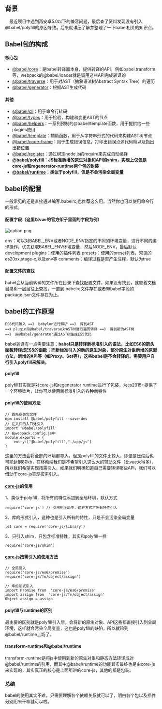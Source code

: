 ## 背景
　最近项目中遇到再安卓5.0以下的兼容问题，最后查了资料发现没有引入@babel/polyfill的原因导致。后来就详细了解并整理了一下babel相关的知识点。

## Babel包的构成
#### 核心包
- [@babel/core](https://github.com/babel/babel/blob/7.0/packages/@babel/core)：是babel转译器本身，提供转译的API，例如babel.transform等，webpack的@babel/loader就是调用这些API完成转译的
- [@babel/traverse](https://github.com/babel/babel/blob/7.0/packages/@babel/traverse)：用于对AST（抽象语法树Abstract Syntax Tree）的遍历
- [@babel/generator](https://github.com/babel/babel/blob/7.0/packages/@babel/generator)：根据AST生成代码

#### 其他
- [@babel/cli](https://github.com/babel/babel/blob/7.0/packages/@babel/cli)：用于命令行转码
- [@babel/types](https://github.com/babel/babel/blob/7.0/packages/@babel/types)：用于检验，构建和变更AST的节点
- [@babel/helpers](https://github.com/babel/babel/blob/7.0/packages/@babel/helpers)：一系列预制的@babel/template函数，用于提供给一些plugins使用
- [@babel/template](https://github.com/babel/babel/blob/7.0/packages/@babel/template)：辅助函数，用于从字符串形式的代码来构建AST树节点
- [@babel/code-frame](https://github.com/babel/babel/blob/7.0/packages/@babel/code-frame)：用于生成错误信息，打印出错误点源代码帧以及指出出错位置
- [@babel/register](https://github.com/babel/babel/blob/7.0/packages/@babel/register)：通过绑定node.js的require来完成自动编译
- **[@babel/polyfill](https://github.com/babel/babel/blob/7.0/packages/@babel/polyfill)：JS标准新增的原生对象和API的shim，实现上仅仅是core-js和regenerator-runtime两个包的封装**
- **[@babel/runtime](https://github.com/babel/babel/blob/7.0/packages/@babel/runtime)：类似于polyfill，但是不会污染全局变量**

## babel的配置
一般常见的还是直接通过编写.babelrc,也推荐这么用，当然你也可以使用命令行的形式。

#### 配置字段（这里以vue的官方架子里面的字段为例）

![option.png](http://upload-images.jianshu.io/upload_images/2593925-8e55e0375ecea1a8.png?imageMogr2/auto-orient/strip%7CimageView2/2/w/1240)

env：可以对BABEL_ENV或者NODE_ENV指定的不同的环境变量，进行不同的编译操作，优先获取BABEL_ENV环境变量，然后NODE_ENV，最后默认development
plugins：使用的插件列表
presets：使用的preset列表，常见的es20xx,stage-x,以及env等
comments：编译过程是否产生注释，默认为true

#### 配置文件的查找
babel会从当前转译的文件所在目录下查找配置文件，如果没有找到，就顺着文档目录树一层层往上查找，一直到.babelrc文件存在或者带babel字段的package.json文件存在为止。

## babel的工作原理
```
ES6代码输入 ==》 babylon进行解析 ==》 得到AST
==》 plugin用@babel/traverse对AST树进行遍历转译 ==》 得到新的AST树
==》 用@babel/generator通过AST树生成ES5代码
```
babel转译有一点需要注意：**babel只是转译新标准引入的语法，比如ES6的箭头函数转译成ES5的函数；而新标准引入的新的原生对象，部分原生对象新增的原型方法，新增的API等（如Proxy、Set等），这些babel是不会转译的。需要用户自行引入polyfill来解决。**

#### polyfill
polyfill其实就是对core-js和regenerator runtime进行了包装，为es2015+提供了一个环境垫片，让你可以使用新标准引入的各种新特性
#### polyfill的使用方法
```
// 首先安装包文件
npm install @babel/polyfill --save-dev
// 在文件的入口处引入
import '@babel/polyfill'
// 在webpack.config.js中
module.exports = {
    entry:["@babel/polyfill","./app/js"]
}
```
这里的方法会将全部的环境都导入，但是polyfill的文件比较大，即便是压缩后也可能达到80kb，在移动端我们是不希望引入这么大的辅助文件（比vue大得多），所以我们希望实现按需引入，如果我们明确知道自己需要转译哪些API，我们可以借助于[core-js](https://github.com/zloirock/core-js#basic)实现按需引入。

#### [core-js](https://github.com/zloirock/core-js#basic)的使用
1、类似于polyfill，将所有的特性添加到全局环境，默认方式
```
require('core-js') // 引用到全局中，这种方式将所有特性引入
```
2、库的形式引入，这种也是引入所有的特性，只是不会污染全局变量
```
let core = require('core-js/library')
```
3、只引入shim，只包含标准特性，其实和polyfill一样
```
require('core-js/shim')
```

#### [core-js](https://github.com/zloirock/core-js#basic)按需引入的使用方法
```
// 全局引入
require('core-js/es6/promise')
require('core-js/fn/object/assign')
```
```
// 库的形式引入
import Promise from  'core-js/es6/promise'
import assign from  'core-js/fn/object/assign'
Object.assign = assign
```

#### polyfill与runtime的区别
最主要的区别就是polyfill引入后，会将新的原生对象、API这些都直接引入到全局环境，这样就会污染全局变量，这也是polyfill的缺陷。所以就轮到@babel/runtime上场了。

#### transform-runtime和@babel/runtime
transform-runtime是将js中使用到新的原生对象和静态方法转译成对@babel/runtime的引用，而其中@babel/runtime的功能其实最终也是由core-js来实现的，其实真正的核心是上面所讲的core-js，其他的都是包装。

### 总结
babel的使用其实不难，只需要理解各个依赖关系就可以了，明白各个包以及插件分别用来干嘛就可以啦。

